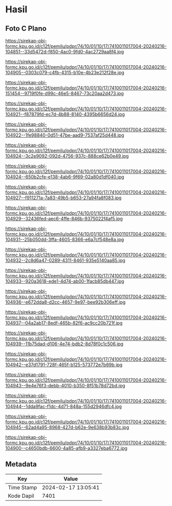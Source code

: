 # Hasil

## Foto C Plano

https://sirekap-obj-formc.kpu.go.id/c12f/pemilu/pdpr/74/10/01/10/17/7410011017004-20240216-104851--33d5472d-f850-4ac0-9fd0-4ac2729aa8f4.jpg

https://sirekap-obj-formc.kpu.go.id/c12f/pemilu/pdpr/74/10/01/10/17/7410011017004-20240216-104905--0303c079-c4fb-4315-b10e-4b23e212f28e.jpg

https://sirekap-obj-formc.kpu.go.id/c12f/pemilu/pdpr/74/10/01/10/17/7410011017004-20240216-151454--9719f0fe-d99c-46e5-8467-73c20aa2d473.jpg

https://sirekap-obj-formc.kpu.go.id/c12f/pemilu/pdpr/74/10/01/10/17/7410011017004-20240216-104921--f87879fd-ec7d-4b88-8140-4395b6656d24.jpg

https://sirekap-obj-formc.kpu.go.id/c12f/pemilu/pdpr/74/10/01/10/17/7410011017004-20240216-104922--1fe98840-0d51-47be-aad9-7537af25d448.jpg

https://sirekap-obj-formc.kpu.go.id/c12f/pemilu/pdpr/74/10/01/10/17/7410011017004-20240216-104924--3c2e9092-092d-4756-937c-888ce62b0e49.jpg

https://sirekap-obj-formc.kpu.go.id/c12f/pemilu/pdpr/74/10/01/10/17/7410011017004-20240216-104924--650b2cfe-e138-4ab6-9f69-02a80d1df040.jpg

https://sirekap-obj-formc.kpu.go.id/c12f/pemilu/pdpr/74/10/01/10/17/7410011017004-20240216-104927--f911271a-7a83-49b5-b653-27a94fa8f083.jpg

https://sirekap-obj-formc.kpu.go.id/c12f/pemilu/pdpr/74/10/01/10/17/7410011017004-20240216-104929--32436fed-aec6-4ffe-846b-9375022f4af5.jpg

https://sirekap-obj-formc.kpu.go.id/c12f/pemilu/pdpr/74/10/01/10/17/7410011017004-20240216-104931--25b050dd-3ffa-4605-8366-e6a7cf548e8a.jpg

https://sirekap-obj-formc.kpu.go.id/c12f/pemilu/pdpr/74/10/01/10/17/7410011017004-20240216-104932--2c8d6a47-0289-4311-8461-935e5140aa85.jpg

https://sirekap-obj-formc.kpu.go.id/c12f/pemilu/pdpr/74/10/01/10/17/7410011017004-20240216-104933--920a3618-ede1-4d74-ab00-1facb85db447.jpg

https://sirekap-obj-formc.kpu.go.id/c12f/pemilu/pdpr/74/10/01/10/17/7410011017004-20240216-104936--e672dda8-d2cc-4657-9e97-bee92b306eff.jpg

https://sirekap-obj-formc.kpu.go.id/c12f/pemilu/pdpr/74/10/01/10/17/7410011017004-20240216-104937--04a2ab17-8edf-465b-82f6-ac9cc20b721f.jpg

https://sirekap-obj-formc.kpu.go.id/c12f/pemilu/pdpr/74/10/01/10/17/7410011017004-20240216-104939--11b75dad-d106-4e74-bdb2-8d78f0c1c506.jpg

https://sirekap-obj-formc.kpu.go.id/c12f/pemilu/pdpr/74/10/01/10/17/7410011017004-20240216-104942--e37d1791-728f-465f-b125-573772e7b69b.jpg

https://sirekap-obj-formc.kpu.go.id/c12f/pemilu/pdpr/74/10/01/10/17/7410011017004-20240216-104943--9e4e76f3-debb-4010-b350-8f51b78d72bd.jpg

https://sirekap-obj-formc.kpu.go.id/c12f/pemilu/pdpr/74/10/01/10/17/7410011017004-20240216-104944--1dda9fac-f1dc-4d71-848a-155d2946dfc4.jpg

https://sirekap-obj-formc.kpu.go.id/c12f/pemilu/pdpr/74/10/01/10/17/7410011017004-20240216-104945--62ad4a95-8968-427d-b62e-9e638b93b83c.jpg

https://sirekap-obj-formc.kpu.go.id/c12f/pemilu/pdpr/74/10/01/10/17/7410011017004-20240216-104900--c4650bdb-6600-4a85-afb9-a3327eba6772.jpg


## Metadata

| Key        | Value               |
| ---------- | ------------------- |
| Time Stamp | 2024-02-17 13:05:41 |
| Kode Dapil | 7401                |



